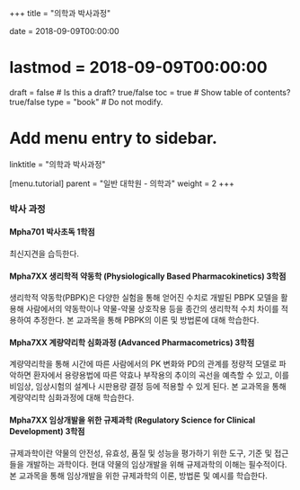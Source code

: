 +++
title = "의학과 박사과정"

date = 2018-09-09T00:00:00
# lastmod = 2018-09-09T00:00:00

draft = false  # Is this a draft? true/false
toc = true  # Show table of contents? true/false
type = "book"  # Do not modify.

# Add menu entry to sidebar.
linktitle = "의학과 박사과정"

[menu.tutorial]
  parent = "일반 대학원 - 의학과"
  weight = 2
+++

### 박사 과정

#### Mpha701 박사초독 1학점
최신지견을 습득한다. 

#### Mpha7XX 생리학적 약동학 (Physiologically Based Pharmacokinetics) 3학점
생리학적 약동학(PBPK)은 다양한 실험을 통해 얻어진 수치로 개발된 PBPK 모델을 활용해 사람에서의 약동학이나 약물-약물 상호작용 등을 종간의 생리학적 수치 차이를 적용하여 추정한다. 본 교과목을 통해 PBPK의 이론 및 방법론에 대해 학습한다.

#### Mpha7XX 계량약리학 심화과정 (Advanced Pharmacometrics) 3학점
계량약리학을 통해 시간에 따른 사람에서의 PK 변화와 PD의 관계를 정량적 모델로 파악하면 환자에서 용량용법에 따른 약효나 부작용의 추이의 곡선을 예측할 수 있고, 이를 비임상, 임상시험의 설계나 시판용량 결정 등에 적용할 수 있게 된다. 본 교과목을 통해 계량약리학 심화과정에 대해 학습한다.

#### Mpha7XX 임상개발을 위한 규제과학 (Regulatory Science for Clinical Development) 3학점
규제과학이란 약물의 안전성, 유효성, 품질 및 성능을 평가하기 위한 도구, 기준 및 접근들을 개발하는 과학이다. 현대 약물의 임상개발을 위해 규제과학의 이해는 필수적이다. 본 교과목을 통해 임상개발을 위한 규제과학의 이론, 방법론 및 예시를 학습한다.
